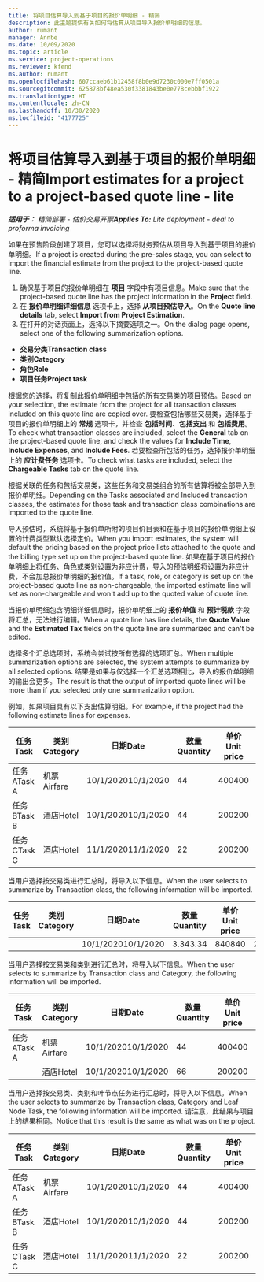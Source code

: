 ```yaml
---
title: 将项目估算导入到基于项目的报价单明细 - 精简
description: 此主题提供有关如何将估算从项目导入报价单明细的信息。
author: rumant
manager: Annbe
ms.date: 10/09/2020
ms.topic: article
ms.service: project-operations
ms.reviewer: kfend
ms.author: rumant
ms.openlocfilehash: 607ccaeb61b12458f8b0e9d7230c000e7ff0501a
ms.sourcegitcommit: 625878bf48ea530f3381843be0e778cebbbf1922
ms.translationtype: HT
ms.contentlocale: zh-CN
ms.lasthandoff: 10/30/2020
ms.locfileid: "4177725"
---
```

# <a name="import-estimates-for-a-project-to-a-project-based-quote-line---lite"></a><span data-ttu-id="ce1a6-103">将项目估算导入到基于项目的报价单明细 - 精简</span><span class="sxs-lookup"><span data-stu-id="ce1a6-103">Import estimates for a project to a project-based quote line - lite</span></span>

<span data-ttu-id="ce1a6-104">_**适用于：** 精简部署 - 估价交易开票_</span><span class="sxs-lookup"><span data-stu-id="ce1a6-104">_**Applies To:** Lite deployment - deal to proforma invoicing_</span></span>

<span data-ttu-id="ce1a6-105">如果在预售阶段创建了项目，您可以选择将财务预估从项目导入到基于项目的报价单明细。</span><span class="sxs-lookup"><span data-stu-id="ce1a6-105">If a project is created during the pre-sales stage, you can select to import the financial estimate from the project to the project-based quote line.</span></span>

1. <span data-ttu-id="ce1a6-106">确保基于项目的报价单明细在 **项目** 字段中有项目信息。</span><span class="sxs-lookup"><span data-stu-id="ce1a6-106">Make sure that the project-based quote line has the project information in the **Project** field.</span></span>
2. <span data-ttu-id="ce1a6-107">在 **报价单明细详细信息** 选项卡上，选择 **从项目预估导入**。</span><span class="sxs-lookup"><span data-stu-id="ce1a6-107">On the **Quote line details** tab, select **Import from Project Estimation**.</span></span>
3. <span data-ttu-id="ce1a6-108">在打开的对话页面上，选择以下摘要选项之一。</span><span class="sxs-lookup"><span data-stu-id="ce1a6-108">On the dialog page opens, select one of the following summarization options.</span></span>

  - <span data-ttu-id="ce1a6-109">**交易分类**</span><span class="sxs-lookup"><span data-stu-id="ce1a6-109">**Transaction class**</span></span>
  - <span data-ttu-id="ce1a6-110">**类别**</span><span class="sxs-lookup"><span data-stu-id="ce1a6-110">**Category**</span></span>
  - <span data-ttu-id="ce1a6-111">**角色**</span><span class="sxs-lookup"><span data-stu-id="ce1a6-111">**Role**</span></span> 
  - <span data-ttu-id="ce1a6-112">**项目任务**</span><span class="sxs-lookup"><span data-stu-id="ce1a6-112">**Project task**</span></span>

<span data-ttu-id="ce1a6-113">根据您的选择，将复制此报价单明细中包括的所有交易类的项目预估。</span><span class="sxs-lookup"><span data-stu-id="ce1a6-113">Based on your selection, the estimate from the project for all transaction classes included on this quote line are copied over.</span></span> <span data-ttu-id="ce1a6-114">要检查包括哪些交易类，选择基于项目的报价单明细上的 **常规** 选项卡，并检查 **包括时间**、**包括支出** 和 **包括费用**。</span><span class="sxs-lookup"><span data-stu-id="ce1a6-114">To check what transaction classes are included, select the **General** tab on the project-based quote line, and check the values for **Include Time**, **Include Expenses**, and **Include Fees**.</span></span>  <span data-ttu-id="ce1a6-115">若要检查所包括的任务，选择报价单明细上的 **应计费任务** 选项卡。</span><span class="sxs-lookup"><span data-stu-id="ce1a6-115">To check what tasks are included, select the **Chargeable Tasks** tab on the quote line.</span></span>

<span data-ttu-id="ce1a6-116">根据关联的任务和包括交易类，这些任务和交易类组合的所有估算将被全部导入到报价单明细。</span><span class="sxs-lookup"><span data-stu-id="ce1a6-116">Depending on the Tasks associated and Included transaction classes, the estimates for those task and transaction class combinations are imported to the quote line.</span></span>

<span data-ttu-id="ce1a6-117">导入预估时，系统将基于报价单所附的项目价目表和在基于项目的报价单明细上设置的计费类型默认选择定价。</span><span class="sxs-lookup"><span data-stu-id="ce1a6-117">When you import estimates, the system will default the pricing based on the project price lists attached to the quote and the billing type set up on the project-based quote line.</span></span> <span data-ttu-id="ce1a6-118">如果在基于项目的报价单明细上将任务、角色或类别设置为非应计费，导入的预估明细将设置为非应计费，不会加总报价单明细的报价值。</span><span class="sxs-lookup"><span data-stu-id="ce1a6-118">If a task, role, or category is set up on the project-based quote line as non-chargeable, the imported estimate line will set as non-chargeable and won't add up to the quoted value of quote line.</span></span>

<span data-ttu-id="ce1a6-119">当报价单明细包含明细详细信息时，报价单明细上的 **报价单值** 和 **预计税款** 字段将汇总，无法进行编辑。</span><span class="sxs-lookup"><span data-stu-id="ce1a6-119">When a quote line has line details, the **Quote Value** and the **Estimated Tax** fields on the quote line are summarized and can't be edited.</span></span>

<span data-ttu-id="ce1a6-120">选择多个汇总选项时，系统会尝试按所有选择的选项汇总。</span><span class="sxs-lookup"><span data-stu-id="ce1a6-120">When multiple summarization options are selected, the system attempts to summarize by all selected options.</span></span> <span data-ttu-id="ce1a6-121">结果是如果与仅选择一个汇总选项相比，导入的报价单明细的输出会更多。</span><span class="sxs-lookup"><span data-stu-id="ce1a6-121">The result is that the output of imported quote lines will be more than if you selected only one summarization option.</span></span>

<span data-ttu-id="ce1a6-122">例如，如果项目具有以下支出估算明细。</span><span class="sxs-lookup"><span data-stu-id="ce1a6-122">For example, if the project had the following estimate lines for expenses.</span></span>

| <span data-ttu-id="ce1a6-123">任务</span><span class="sxs-lookup"><span data-stu-id="ce1a6-123">Task</span></span> | <span data-ttu-id="ce1a6-124">类别</span><span class="sxs-lookup"><span data-stu-id="ce1a6-124">Category</span></span> | <span data-ttu-id="ce1a6-125">日期</span><span class="sxs-lookup"><span data-stu-id="ce1a6-125">Date</span></span> | <span data-ttu-id="ce1a6-126">数量</span><span class="sxs-lookup"><span data-stu-id="ce1a6-126">Quantity</span></span> | <span data-ttu-id="ce1a6-127">单价</span><span class="sxs-lookup"><span data-stu-id="ce1a6-127">Unit price</span></span> | <span data-ttu-id="ce1a6-128">应收总额</span><span class="sxs-lookup"><span data-stu-id="ce1a6-128">Amount</span></span> |
| --- | --- | --- | --- | --- | --- |
| <span data-ttu-id="ce1a6-129">任务 A</span><span class="sxs-lookup"><span data-stu-id="ce1a6-129">Task A</span></span> | <span data-ttu-id="ce1a6-130">机票</span><span class="sxs-lookup"><span data-stu-id="ce1a6-130">Airfare</span></span> | <span data-ttu-id="ce1a6-131">10/1/2020</span><span class="sxs-lookup"><span data-stu-id="ce1a6-131">10/1/2020</span></span> | <span data-ttu-id="ce1a6-132">4</span><span class="sxs-lookup"><span data-stu-id="ce1a6-132">4</span></span> | <span data-ttu-id="ce1a6-133">400</span><span class="sxs-lookup"><span data-stu-id="ce1a6-133">400</span></span> | <span data-ttu-id="ce1a6-134">1600</span><span class="sxs-lookup"><span data-stu-id="ce1a6-134">1600</span></span> |
| <span data-ttu-id="ce1a6-135">任务 B</span><span class="sxs-lookup"><span data-stu-id="ce1a6-135">Task B</span></span> | <span data-ttu-id="ce1a6-136">酒店</span><span class="sxs-lookup"><span data-stu-id="ce1a6-136">Hotel</span></span> | <span data-ttu-id="ce1a6-137">10/1/2020</span><span class="sxs-lookup"><span data-stu-id="ce1a6-137">10/1/2020</span></span> | <span data-ttu-id="ce1a6-138">4</span><span class="sxs-lookup"><span data-stu-id="ce1a6-138">4</span></span> | <span data-ttu-id="ce1a6-139">200</span><span class="sxs-lookup"><span data-stu-id="ce1a6-139">200</span></span> | <span data-ttu-id="ce1a6-140">800</span><span class="sxs-lookup"><span data-stu-id="ce1a6-140">800</span></span> |
| <span data-ttu-id="ce1a6-141">任务 C</span><span class="sxs-lookup"><span data-stu-id="ce1a6-141">Task C</span></span> | <span data-ttu-id="ce1a6-142">酒店</span><span class="sxs-lookup"><span data-stu-id="ce1a6-142">Hotel</span></span> | <span data-ttu-id="ce1a6-143">11/1/2020</span><span class="sxs-lookup"><span data-stu-id="ce1a6-143">11/1/2020</span></span> | <span data-ttu-id="ce1a6-144">2</span><span class="sxs-lookup"><span data-stu-id="ce1a6-144">2</span></span> | <span data-ttu-id="ce1a6-145">200</span><span class="sxs-lookup"><span data-stu-id="ce1a6-145">200</span></span> | <span data-ttu-id="ce1a6-146">400</span><span class="sxs-lookup"><span data-stu-id="ce1a6-146">400</span></span> |

<span data-ttu-id="ce1a6-147">当用户选择按交易类进行汇总时，将导入以下信息。</span><span class="sxs-lookup"><span data-stu-id="ce1a6-147">When the user selects to summarize by Transaction class, the following information will be imported.</span></span>

| <span data-ttu-id="ce1a6-148">任务</span><span class="sxs-lookup"><span data-stu-id="ce1a6-148">Task</span></span> | <span data-ttu-id="ce1a6-149">类别</span><span class="sxs-lookup"><span data-stu-id="ce1a6-149">Category</span></span> | <span data-ttu-id="ce1a6-150">日期</span><span class="sxs-lookup"><span data-stu-id="ce1a6-150">Date</span></span> | <span data-ttu-id="ce1a6-151">数量</span><span class="sxs-lookup"><span data-stu-id="ce1a6-151">Quantity</span></span> | <span data-ttu-id="ce1a6-152">单价</span><span class="sxs-lookup"><span data-stu-id="ce1a6-152">Unit price</span></span> | <span data-ttu-id="ce1a6-153">应收总额</span><span class="sxs-lookup"><span data-stu-id="ce1a6-153">Amount</span></span> |
| --- | --- | --- | --- | --- | --- |
|||<span data-ttu-id="ce1a6-154">10/1/2020</span><span class="sxs-lookup"><span data-stu-id="ce1a6-154">10/1/2020</span></span> | <span data-ttu-id="ce1a6-155">3.34</span><span class="sxs-lookup"><span data-stu-id="ce1a6-155">3.34</span></span> | <span data-ttu-id="ce1a6-156">840</span><span class="sxs-lookup"><span data-stu-id="ce1a6-156">840</span></span> | <span data-ttu-id="ce1a6-157">2800</span><span class="sxs-lookup"><span data-stu-id="ce1a6-157">2800</span></span> |

<span data-ttu-id="ce1a6-158">当用户选择按交易类和类别进行汇总时，将导入以下信息。</span><span class="sxs-lookup"><span data-stu-id="ce1a6-158">When the user selects to summarize by Transaction class and Category, the following information will be imported.</span></span>

| <span data-ttu-id="ce1a6-159">任务</span><span class="sxs-lookup"><span data-stu-id="ce1a6-159">Task</span></span> | <span data-ttu-id="ce1a6-160">类别</span><span class="sxs-lookup"><span data-stu-id="ce1a6-160">Category</span></span> | <span data-ttu-id="ce1a6-161">日期</span><span class="sxs-lookup"><span data-stu-id="ce1a6-161">Date</span></span> | <span data-ttu-id="ce1a6-162">数量</span><span class="sxs-lookup"><span data-stu-id="ce1a6-162">Quantity</span></span> | <span data-ttu-id="ce1a6-163">单价</span><span class="sxs-lookup"><span data-stu-id="ce1a6-163">Unit price</span></span> | <span data-ttu-id="ce1a6-164">应收总额</span><span class="sxs-lookup"><span data-stu-id="ce1a6-164">Amount</span></span> |
| --- | --- | --- | --- | --- | --- |
| <span data-ttu-id="ce1a6-165">任务 A</span><span class="sxs-lookup"><span data-stu-id="ce1a6-165">Task A</span></span> | <span data-ttu-id="ce1a6-166">机票</span><span class="sxs-lookup"><span data-stu-id="ce1a6-166">Airfare</span></span> | <span data-ttu-id="ce1a6-167">10/1/2020</span><span class="sxs-lookup"><span data-stu-id="ce1a6-167">10/1/2020</span></span> | <span data-ttu-id="ce1a6-168">4</span><span class="sxs-lookup"><span data-stu-id="ce1a6-168">4</span></span> | <span data-ttu-id="ce1a6-169">400</span><span class="sxs-lookup"><span data-stu-id="ce1a6-169">400</span></span> | <span data-ttu-id="ce1a6-170">1600</span><span class="sxs-lookup"><span data-stu-id="ce1a6-170">1600</span></span> |
| | <span data-ttu-id="ce1a6-171">酒店</span><span class="sxs-lookup"><span data-stu-id="ce1a6-171">Hotel</span></span> | <span data-ttu-id="ce1a6-172">10/1/2020</span><span class="sxs-lookup"><span data-stu-id="ce1a6-172">10/1/2020</span></span> | <span data-ttu-id="ce1a6-173">6</span><span class="sxs-lookup"><span data-stu-id="ce1a6-173">6</span></span> | <span data-ttu-id="ce1a6-174">200</span><span class="sxs-lookup"><span data-stu-id="ce1a6-174">200</span></span> | <span data-ttu-id="ce1a6-175">1200</span><span class="sxs-lookup"><span data-stu-id="ce1a6-175">1200</span></span> |

<span data-ttu-id="ce1a6-176">当用户选择按交易类、类别和叶节点任务进行汇总时，将导入以下信息。</span><span class="sxs-lookup"><span data-stu-id="ce1a6-176">When the user selects to summarize by Transaction class, Category and Leaf Node Task, the following information will be imported.</span></span> <span data-ttu-id="ce1a6-177">请注意，此结果与项目上的结果相同。</span><span class="sxs-lookup"><span data-stu-id="ce1a6-177">Notice that this result is the same as what was on the project.</span></span>

| <span data-ttu-id="ce1a6-178">任务</span><span class="sxs-lookup"><span data-stu-id="ce1a6-178">Task</span></span> | <span data-ttu-id="ce1a6-179">类别</span><span class="sxs-lookup"><span data-stu-id="ce1a6-179">Category</span></span> | <span data-ttu-id="ce1a6-180">日期</span><span class="sxs-lookup"><span data-stu-id="ce1a6-180">Date</span></span> | <span data-ttu-id="ce1a6-181">数量</span><span class="sxs-lookup"><span data-stu-id="ce1a6-181">Quantity</span></span> | <span data-ttu-id="ce1a6-182">单价</span><span class="sxs-lookup"><span data-stu-id="ce1a6-182">Unit price</span></span> | <span data-ttu-id="ce1a6-183">应收总额</span><span class="sxs-lookup"><span data-stu-id="ce1a6-183">Amount</span></span> |
| --- | --- | --- | --- | --- | --- |
| <span data-ttu-id="ce1a6-184">任务 A</span><span class="sxs-lookup"><span data-stu-id="ce1a6-184">Task A</span></span> | <span data-ttu-id="ce1a6-185">机票</span><span class="sxs-lookup"><span data-stu-id="ce1a6-185">Airfare</span></span> | <span data-ttu-id="ce1a6-186">10/1/2020</span><span class="sxs-lookup"><span data-stu-id="ce1a6-186">10/1/2020</span></span> | <span data-ttu-id="ce1a6-187">4</span><span class="sxs-lookup"><span data-stu-id="ce1a6-187">4</span></span> | <span data-ttu-id="ce1a6-188">400</span><span class="sxs-lookup"><span data-stu-id="ce1a6-188">400</span></span> | <span data-ttu-id="ce1a6-189">1600</span><span class="sxs-lookup"><span data-stu-id="ce1a6-189">1600</span></span> |
| <span data-ttu-id="ce1a6-190">任务 B</span><span class="sxs-lookup"><span data-stu-id="ce1a6-190">Task B</span></span> | <span data-ttu-id="ce1a6-191">酒店</span><span class="sxs-lookup"><span data-stu-id="ce1a6-191">Hotel</span></span> | <span data-ttu-id="ce1a6-192">10/1/2020</span><span class="sxs-lookup"><span data-stu-id="ce1a6-192">10/1/2020</span></span> | <span data-ttu-id="ce1a6-193">4</span><span class="sxs-lookup"><span data-stu-id="ce1a6-193">4</span></span> | <span data-ttu-id="ce1a6-194">200</span><span class="sxs-lookup"><span data-stu-id="ce1a6-194">200</span></span> | <span data-ttu-id="ce1a6-195">800</span><span class="sxs-lookup"><span data-stu-id="ce1a6-195">800</span></span> |
| <span data-ttu-id="ce1a6-196">任务 C</span><span class="sxs-lookup"><span data-stu-id="ce1a6-196">Task C</span></span> | <span data-ttu-id="ce1a6-197">酒店</span><span class="sxs-lookup"><span data-stu-id="ce1a6-197">Hotel</span></span> | <span data-ttu-id="ce1a6-198">11/1/2020</span><span class="sxs-lookup"><span data-stu-id="ce1a6-198">11/1/2020</span></span> | <span data-ttu-id="ce1a6-199">2</span><span class="sxs-lookup"><span data-stu-id="ce1a6-199">2</span></span> | <span data-ttu-id="ce1a6-200">200</span><span class="sxs-lookup"><span data-stu-id="ce1a6-200">200</span></span> | <span data-ttu-id="ce1a6-201">400</span><span class="sxs-lookup"><span data-stu-id="ce1a6-201">400</span></span> |
